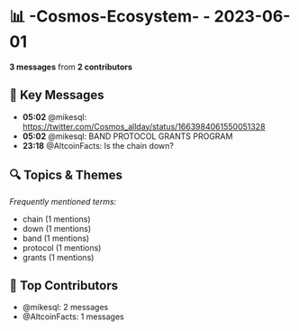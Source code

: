 # 📊 -Cosmos-Ecosystem- - 2023-06-01
**3 messages** from **2 contributors**

## 💬 Key Messages
- **05:02** @mikesql: https://twitter.com/Cosmos_allday/status/1663984061550051328
- **05:02** @mikesql: BAND PROTOCOL GRANTS PROGRAM
- **23:18** @AltcoinFacts: Is the chain down?

## 🔍 Topics & Themes
*Frequently mentioned terms:*
- chain (1 mentions)
- down (1 mentions)
- band (1 mentions)
- protocol (1 mentions)
- grants (1 mentions)

## 👥 Top Contributors
- @mikesql: 2 messages
- @AltcoinFacts: 1 messages